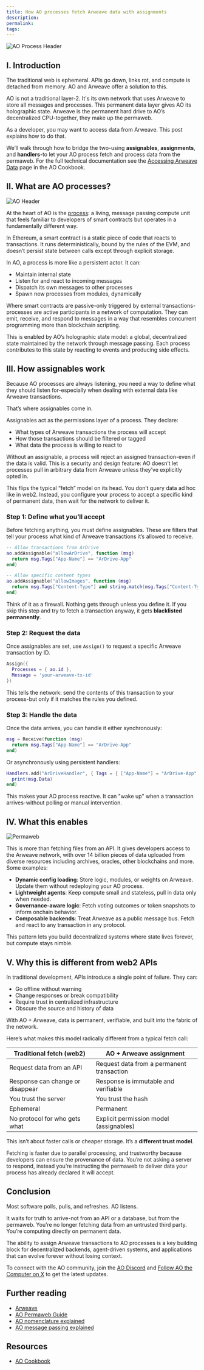 ```yaml
---
title: How AO processes fetch Arweave data with assignments
description:
permalink:
tags:
---
```


![AO Process Header](/static/images/process-fetch.png)

## I. Introduction

The traditional web is ephemeral. APIs go down, links rot, and compute is detached from memory. AO and Arweave offer a solution to this.

AO is not a traditional layer-2. It's its own network that uses Arweave to store all messages and processes. This permanent data layer gives AO its holographic state. Arweave is the permanent hard drive to AO’s decentralized CPU-together, they make up the permaweb.

As a developer, you may want to access data from Arweave. This post explains how to do that.

We’ll walk through how to bridge the two-using **assignables**, **assignments**, and **handlers**-to let your AO process fetch and process data from the permaweb. For the full technical documentation see the [Accessing Arweave Data](https://cookbook_ao.arweave.net/references/data.html) page in the AO Cookbook.

## II. What are AO processes?

![AO Header](/static/images/ao-ar.png)

At the heart of AO is the [process](https://cookbook_ao.arweave.net/concepts/processes.html): a living, message passing compute unit that feels familiar to developers of smart contracts but operates in a fundamentally different way.

In Ethereum, a smart contract is a static piece of code that reacts to transactions. It runs deterministically, bound by the rules of the EVM, and doesn’t persist state between calls except through explicit storage.

In AO, a process is more like a persistent actor. It can:

- Maintain internal state
- Listen for and react to incoming messages
- Dispatch its own messages to other processes
- Spawn new processes from modules, dynamically

Where smart contracts are passive-only triggered by external transactions-processes are active participants in a network of computation. They can emit, receive, and respond to messages in a way that resembles concurrent programming more than blockchain scripting.

This is enabled by AO’s holographic state model: a global, decentralized state maintained by the network through message passing. Each process contributes to this state by reacting to events and producing side effects.

## III. How assignables work

Because AO processes are always listening, you need a way to define what they should listen for-especially when dealing with external data like Arweave transactions.

That’s where assignables come in.

Assignables act as the permissions layer of a process. They declare:

- What types of Arweave transactions the process will accept
- How those transactions should be filtered or tagged
- What data the process is willing to react to

Without an assignable, a process will reject an assigned transaction-even if the data is valid. This is a security and design feature: AO doesn’t let processes pull in arbitrary data from Arweave unless they’ve explicitly opted in.

This flips the typical “fetch” model on its head. You don’t query data ad hoc like in web2. Instead, you configure your process to accept a specific kind of permanent data, then wait for the network to deliver it.

### Step 1: Define what you’ll accept

Before fetching anything, you must define assignables. These are filters that tell your process what kind of Arweave transactions it’s allowed to receive.

```lua
-- Allow transactions from ArDrive
ao.addAssignable("allowArDrive", function (msg)
  return msg.Tags["App-Name"] == "ArDrive-App"
end)

-- Allow specific content types
ao.addAssignable("allowImages", function (msg)
  return msg.Tags["Content-Type"] and string.match(msg.Tags["Content-Type"], "^image/")
end)
```

Think of it as a firewall. Nothing gets through unless you define it. If you skip this step and try to fetch a transaction anyway, it gets **blacklisted permanently**.

### Step 2: Request the data

Once assignables are set, use `Assign()` to request a specific Arweave transaction by ID.

```lua
Assign({
  Processes = { ao.id },
  Message = 'your-arweave-tx-id'
})
```

This tells the network: send the contents of this transaction to your process-but only if it matches the rules you defined.

### Step 3: Handle the data

Once the data arrives, you can handle it either synchronously:

```lua
msg = Receive(function (msg)
  return msg.Tags["App-Name"] == "ArDrive-App"
end)
```

Or asynchronously using persistent handlers:

```lua
Handlers.add("ArDriveHandler", { Tags = { ["App-Name"] = "ArDrive-App" } }, function (msg)
  print(msg.Data)
end)
```

This makes your AO process reactive. It can "wake up" when a transaction arrives-without polling or manual intervention.

## IV. What this enables

![Permaweb](/static/images/permaweb.png)

This is more than fetching files from an API. It gives developers access to the Arweave network, with over 14 billion pieces of data uploaded from diverse resources including archives, oracles, other blockchains and more. Some examples:

- **Dynamic config loading**: Store logic, modules, or weights on Arweave. Update them without redeploying your AO process.
- **Lightweight agents**: Keep compute small and stateless, pull in data only when needed.
- **Governance-aware logic**: Fetch voting outcomes or token snapshots to inform onchain behavior.
- **Composable backends**: Treat Arweave as a public message bus. Fetch and react to any transaction in any protocol.

This pattern lets you build decentralized systems where state lives forever, but compute stays nimble.

## V. Why this is different from web2 APIs

In traditional development, APIs introduce a single point of failure. They can:

- Go offline without warning
- Change responses or break compatibility
- Require trust in centralized infrastructure
- Obscure the source and history of data

With AO + Arweave, data is permanent, verifiable, and built into the fabric of the network.

Here’s what makes this model radically different from a typical fetch call:

| Traditional fetch (web2)         | AO + Arweave assignment                   |
| -------------------------------- | ----------------------------------------- |
| Request data from an API         | Request data from a permanent transaction |
| Response can change or disappear | Response is immutable and verifiable      |
| You trust the server             | You trust the hash                        |
| Ephemeral                        | Permanent                                 |
| No protocol for who gets what    | Explicit permission model (assignables)   |

This isn’t about faster calls or cheaper storage. It’s a **different trust model**.

Fetching is faster due to parallel processing, and trustworthy because developers can ensure the provenance of data. You’re not asking a server to respond, instead you’re instructing the permaweb to deliver data your process has already declared it will accept.

## Conclusion

Most software polls, pulls, and refreshes. AO listens.

It waits for truth to arrive-not from an API or a database, but from the permaweb. You’re no longer fetching data from an untrusted third party. You’re computing directly on permanent data.

The ability to assign Arweave transactions to AO processes is a key building block for decentralized backends, agent-driven systems, and applications that can evolve forever without losing context.

To connect with the AO community, join the [AO Discord](https://discord.gg/dYXtHwc9dc) and [Follow AO the Computer on X](http://x.com/aoTheComputer) to get the latest updates.

## Further reading

- [Arweave](reference/arweave.md)
- [AO Permaweb Guide](ao-permaweb-guide.md)
- [AO nomenclature explained](ao-nomenclature.md)
- [AO message passing explained](ao-message-passing-explained.md)

## Resources

- [AO Cookbook](https://cookbook_ao.arweave.net/)
